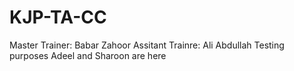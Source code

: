 # KJP-TA-CC
Master Trainer: Babar Zahoor
Assitant Trainre: Ali Abdullah
Testing purposes
Adeel and Sharoon are here
